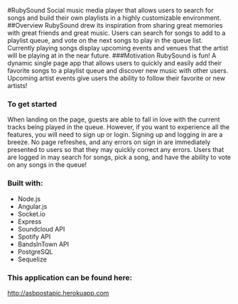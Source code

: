 #RubySound
Social music media player that allows users to search for songs and build their own playlists in a highly customizable environment.
##Overview
RubySound drew its inspiration from sharing great memories with great friends and great music. Users can search for songs to add to a playlist queue, and vote on the next songs to play in the queue list. Currently playing songs display upcoming events and venues that the artist will be playing at in the near future.
###Motivation
RubySound is fun! A dynamic single page app that allows users to quickly and easily add their favorite songs to a playlist queue and discover new music with other users. Upcoming artist events give users the ability to follow their favorite or new artists!

### To get started
When landing on the page, guests are able to fall in love with the current tracks being played in the queue. However, if you want to experience all the features, you will need to sign up or login. Signing up and logging in are a breeze. No page refreshes, and any errors on sign in are immediately presented to users so that they may quickly correct any errors. Users that are logged in may search for songs, pick a song, and have the ability to vote on any songs in the queue!

### Built with:
* Node.js
* Angular.js
* Socket.io
* Express
* Soundcloud API
* Spotify API
* BandsInTown API
* PostgreSQL
* Sequelize

### This application can be found here:
[http://asbpostapic.herokuapp.com
](http://asbpostapic.herokuapp.com)
